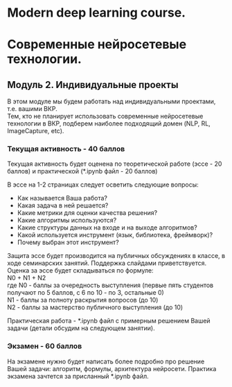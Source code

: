 # Modern deep learning course.  
# Современные нейросетевые технологии.   

## Модуль 2. Индивидуальные проекты 

В этом модуле мы будем работать над индивидуальными проектами, т.е. вашими ВКР.  
Тем, кто не планирует использовать современные нейросетевые технологии в ВКР, подберем наиболее подходящий домен (NLP, RL, ImageCapture, etc).    

### Текущая активность - 40 баллов 

Текущая активность будет оценена по теоретической работе (эссе - 20 баллов) и практической (*.ipynb файл - 20 баллов)   

В эссе на 1-2 страницах следует осветить следующие вопросы:
- Как называется Ваша работа?
- Какая задача в ней решается?
- Какие метрики для оценки качества решения?
- Какие алгоритмы используются?
- Какие структуры данных на входе и на выходе алгоритмов?
- Какой используется инструмент (язык, библиотека, фреймворк)?
- Почему выбран этот инструмент?

Защита эссе будет производится на публичных обсуждениях в классе, в ходе семинарских занятий. Поддержка слайдами приветствуется.  
Оценка за эссе будет складываться по формуле:  
N0 + N1 + N2  
где N0 - баллы за очередность выступления (первые пять студентов получают по 5 баллов, с 6 по 10 - по 3, остальные 0)  
N1 - баллы за полноту раскрытия вопросов (до 10)  
N2 - баллы за мастерство публичного выступления (до 10)  

Практическая работа - *.ipynb файл с примерным решением Вашей задачи (детали обсудим на следующем занятии).  

### Экзамен - 60 баллов 

На экзамене нужно будет написать более подробно про решение Вашей задачи: алгоритм, формулы, архитектура нейросети. 
Практика экзамена зачтется за присланный *.ipynb файл. 
